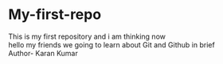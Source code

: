 # My-first-repo
This is my first repository and i am thinking now 
<br>
hello my friends we going to learn about Git and Github in brief
<br>
Author- Karan Kumar

